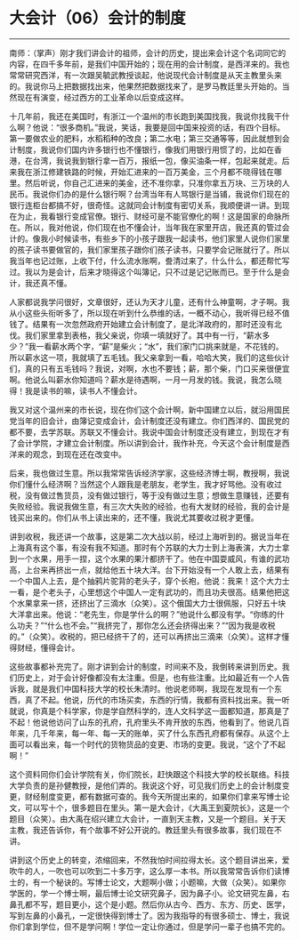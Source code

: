 # 大会计（06）会计的制度

------

南师：（掌声）刚才我们讲会计的祖师，会计的历史，提出来会计这个名词同它的内容，在四千多年前，是我们中国开始的；现在用的会计制度，是西洋来的。我也常常研究西洋，有一次跟吴毓武教授谈起，他说现代会计制度是从天主教里头来的。我说你马上把数据找出来，他果然把数据找来了，是罗马教廷里头开始的。当然现在有演变，经过西方的工业革命以后变成这样。

十几年前，我还在美国时，有浙江一个温州的市长跑到美国找我，我说你找我干什么啊？他说：“很多商机。”我说，笑话，我要是回中国来投资的话，有四个目标。第一要做农业的肥料，水稻稻种的改良；第二水电；第三交通等等，因此就想到会计制度，我说你们国内许多银行也不懂银行，像我们用银行用惯了的，比如在香港，在台湾，我说我到银行拿一百万，报纸一包，像买油条一样，包起来就走。后来我在浙江修建铁路的时候，开始汇进来的一百万美金，三个月都不晓得钱在哪里。然后听说，你自己汇进来的美金，还不准你拿，只准你拿五万块、三万块的人民币。我说你们办的是什么银行啊？台湾当年有人骂银行是当铺，我说你们现在的银行连柜台都搞不好，很奇怪。这就同会计制度有密切关系，我顺便讲一讲。到现在为止，我看银行变成官僚。银行、财经可是不能官僚化的啊！这是国家的命脉所在。所以，我对他说，你们现在也不懂会计，当年我在家里开店，我还真的管过会计的。像我小时候读书，有些乡下的小孩子跟我一起读书，他们家里人说你们家里的孩子读书要做官的，我们家里孩子跟你们孩子读书，只要学会记账就行了。所以我当年也记过账，上收下付，什么流水账啊，誊清过来了，什么什么，都还帮忙写过。我以为是会计，后来才晓得这个叫簿记，只不过是记记账而已。至于什么是会计，我还真不懂。

人家都说我学问很好，文章很好，还认为天才儿童，还有什么神童啊，才子啊。我从小这些头衔听多了，所以现在听到什么恭维的话，一概不动心，我听得已经不值钱了。结果有一次忽然政府开始建立会计制度了，是北洋政府的，那时还没有北伐。我们家里拿到表格，我父亲说，你填一填就好了。其中有一行，“薪水多少？”我一看薪水两个字，“薪”是柴火；“水”，我们家门口挑来就是，不花钱的。所以薪水这一项，我就填了五毛钱。我父亲拿到一看，哈哈大笑，我们的这些伙计们，真的只有五毛钱吗？我说，对啊，水也不要钱；薪，那个柴，门口买来很便宜啊。他说么叫薪水你知道吗？薪水是待遇啊，一月一月发的钱。我说，我怎么晓得！我是读书的嘛，读书人不懂会计。

我又对这个温州来的市长说，现在你们这个会计啊，新中国建立以后，就沿用国民党当年的旧会计，由簿记变成会计，会计制度还没有建立。你们西洋的、国民党的都不要，去学苏联。苏联又不懂会计。我说中国会计制度还没有建立，到现在才有了会计学院，才建立会计制度。所以讲到会计，我作补充，今天这个会计制度是西洋来的观念，到现在还在改变中。

后来，我也做过生意。所以我常常告诉经济学家，这些经济博士啊，教授啊，我说你们懂什么经济啊？当然这个人跟我是老朋友，老学生，我才好骂他。没有收过税，没有做过售货员，没有做过银行，等于没有做过生意；想做生意赚钱，还要有失败经验。我说我做生意，有三次大失败的经验，也有大发财的经验，我的会计是钱买出来的。你们从书上读出来的，还不懂，我说尤其要收过税才更懂。

讲到收税，我还讲一个故事，这是第二次大战以前，经过上海听到的。据说当年在上海真有这个事，有没有我不知道。那时有个苏联的大力士到上海表演，大力士拿到一个水果，用手一捏，这个水果的果汁都挤干了。他在中国耍威风，有谁的武功高，上台来再挤出一点，就给他五十块大洋。台下开始没有一个人敢上去，结果有一个中国人上去，是个抽鸦片驼背的老头子，穿个长袍，他说：我来！这个大力士一看，是个老头子，心里想这个中国人一定有武功的，而且功夫很高。结果他把这个水果拿来一挤，还挤出了三滴水（众笑）。这个俄国大力士很佩服，只好五十块大洋拿出来。他说：“老先生，你是学什么的啊？”他说什么都没有学。“你练的什么功夫？”“什么也不会。”“我挤完了，那你怎么还会挤得出来？”“因为我是收税的。”（众笑）。收税的，把已经挤干了的，还可以再挤出三滴来（众笑）。这样才懂得财经，懂得会计。

这些故事都补充完了。刚才讲到会计的制度，时间来不及，我倒转来讲到历史。我们历史上，对于会计好像都没有太注重。但是，也有些注重。比如最近有一个人告诉我，就是我们中国科技大学的校长朱清时。他说老师啊，我现在发现有一个东西，真了不起。他说，历代的市场买卖，东西的行情，我都有资料找出来。我一听就说，你真是个科学家，你是学自然科学的，连人文科学这一面都知道，那真是了不起！他说他访问了山东的孔府，孔府里头不肯开放的东西，他看到了。他说几百年来，几千年来，每一年、每一天的账单，买了什么东西孔府都有保存。从这个上面可以看出来，每一个时代的货物货品的变更、市场的变更。我说，“这个了不起啊！”

这个资料同你们会计学院有关，你们院长，赶快跟这个科技大学的校长联络。科技大学负责的是孙健教授，是他们弄的。我说这个好，可见我们历史上的会计制度变更，财经制度变更，都有数据可查的。我今天所提出来的，如果你们拿来写博士论文，可以写十个，很多题目在里头。第一是大会计，《大禹王到夏院长》，这是一个题目（众笑）。由大禹在绍兴建立大会计，一直到天主教，又是一个题目。关于天主教，我还告诉你，有个故事不好公开说的。教廷里头有很多故事，我们现在不讲。

讲到这个历史上的转变，浓缩回来，不然我怕时间拉得太长。这个题目讲出来，爱吹牛的人，一吹也可以吹到二十多万字，这么厚一本书。所以我常常告诉你们读博士的，有一个秘诀的。写博士论文，大题啊小做；小题嘛，大做（众笑）。如果你学医的，学一个博士啊，最后博士论文研究鼻子，因为鼻子小。论文研究左鼻，右鼻孔都不写，题目更小，这个是小题。然后你从古今、西方、东方、历史、医学，写到左鼻的小鼻孔，一定很快得到博士了。因为我指导的有很多硕士、博士，我说你们拿到学位，但不是学问啊！学位一定让你通过，但是学问一辈子也搞不完的。

